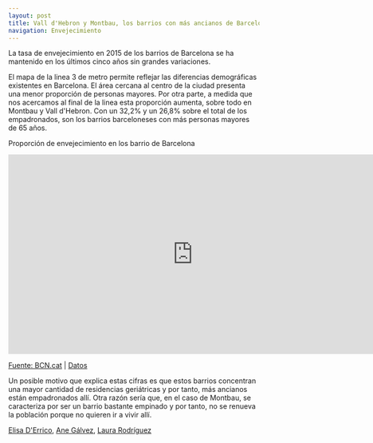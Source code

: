 ```yaml
---
layout: post
title: Vall d'Hebron y Montbau, los barrios con más ancianos de Barcelona
navigation: Envejecimiento
---
```


La tasa de envejecimiento en 2015 de los barrios de Barcelona se ha mantenido en los últimos cinco años sin grandes variaciones. 

El mapa de la linea 3 de metro permite reflejar las diferencias demográficas existentes en Barcelona. El área cercana al centro de la ciudad presenta una menor proporción de personas mayores. Por otra parte, a medida que nos acercamos al final de la linea esta proporción aumenta, sobre todo en Montbau y Vall d'Hebron. Con un 32,2% y un 26,8% sobre el total de los empadronados, son los barrios barceloneses con más personas mayores de 65 años.

Proporción de envejecimiento en los barrio de Barcelona

 <iframe width="740" height="400" scrolling="no" frameborder="no" src="https://fusiontables.google.com/embedviz?containerId=googft-gviz-canvas&amp;q=select+col2%3E%3E0%2C+col5%3E%3E1%2C+col10%3E%3E0+from+1Le96GKGFhH_Wp_wRouh7YeEwTc17UCEtXIcJJU5l+order+by+col10%3E%3E0+asc+limit+26&amp;viz=GVIZ&amp;t=LINE&amp;uiversion=2&amp;gco_forceIFrame=true&amp;gco_hasLabelsColumn=true&amp;gco_vAxes=%5B%7B%22title%22%3Anull%2C+%22minValue%22%3Anull%2C+%22maxValue%22%3Anull%2C+%22useFormatFromData%22%3Atrue%2C+%22viewWindow%22%3A%7B%22max%22%3Anull%2C+%22min%22%3Anull%7D%7D%2C%7B%22useFormatFromData%22%3Atrue%2C+%22viewWindow%22%3A%7B%22max%22%3Anull%2C+%22min%22%3Anull%7D%2C+%22minValue%22%3Anull%2C+%22maxValue%22%3Anull%7D%5D&amp;gco_useFirstColumnAsDomain=true&amp;gco_legacyScatterChartLabels=true&amp;gco_curveType=&amp;gco_booleanRole=certainty&amp;gco_lineWidth=2&amp;gco_hAxis=%7B%22useFormatFromData%22%3Atrue%2C+%22minValue%22%3Anull%2C+%22maxValue%22%3Anull%2C+%22viewWindow%22%3Anull%2C+%22viewWindowMode%22%3Anull%7D&amp;gco_legend=none&amp;gco_title=Envejecimiento+2015&amp;gco_series=%7B%220%22%3A%7B%22color%22%3A%22%2338761d%22%2C+%22lineWidth%22%3A4%7D%2C+%221%22%3A%7B%22color%22%3A%22none%22%7D%7D&amp;width=740&amp;height=400"></iframe>
 
[Fuente: BCN.cat](http://www.bcn.cat/estadistica/catala/dades/barris/tpob/pad/ine/a2015/ine08.htm) | 
[Datos](https://fusiontables.google.com/DataSource?docid=1Le96GKGFhH_Wp_wRouh7YeEwTc17UCEtXIcJJU5l#chartnew:id=3)
 

Un posible motivo que explica estas cifras es que estos barrios concentran una mayor cantidad de residencias geriátricas y por tanto, más ancianos están empadronados allí. Otra razón sería que, en el caso de Montbau, se caracteriza por ser un barrio bastante empinado y por tanto, no se renueva la población porque no quieren ir a vivir allí. 

[Elisa D'Errico](@elisadp16), [Ane Gálvez](@anegls), [Laura Rodríguez](@laurarodriguezg)
 
